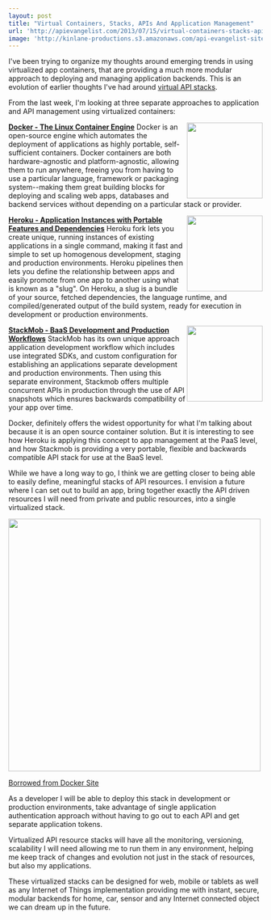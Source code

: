 ```yaml
---
layout: post
title: "Virtual Containers, Stacks, APIs And Application Management"
url: 'http://apievangelist.com/2013/07/15/virtual-containers-stacks-apis-and-application-management/'
image: 'http://kinlane-productions.s3.amazonaws.com/api-evangelist-site/blog/lego_docker.jpg'
---
```


I've been trying to organize my thoughts around emerging trends in using virtualized app containers, that are providing a much more modular approach to deploying and managing application backends. This is an evolution of earlier thoughts I've had around [virtual API stacks][1].

From the last week, I'm looking at three separate approaches to application and API management using virtualized containers:

[<img class="c1" src="https://s3.amazonaws.com/kinlane-productions/api-evangelist/docker/docker-logo.gif" alt="" width="150" align="right" />][2]

**[Docker - The Linux Container Engine][3]**
Docker is an open-source engine which automates the deployment of applications as highly portable, self-sufficient containers. Docker containers are both hardware-agnostic and platform-agnostic, allowing them to run anywhere, freeing you from having to use a particular language, framework or packaging system--making them great building blocks for deploying and scaling web apps, databases and backend services without depending on a particular stack or provider.

[<img class="c1" src="https://s3.amazonaws.com/kinlane-productions/api-evangelist/heroku/heroku-logo.png" alt="" width="150" align="right" />][4]

**[Heroku - Application Instances with Portable Features and Dependencies][5]**
Heroku fork lets you create unique, running instances of existing applications in a single command, making it fast and simple to set up homogenous development, staging and production environments. Heroku pipelines then lets you define the relationship between apps and easily promote from one app to another using what is known as a "slug". On Heroku, a slug is a bundle of your source, fetched dependencies, the language runtime, and compiled/generated output of the build system, ready for execution in development or production environments.

[<img class="c1" src="https://s3.amazonaws.com/kinlane-productions/api-evangelist/stackmob/stackmob-logo.png" alt="" width="150" align="right" />][6]

**[StackMob - BaaS Development and Production Workflows][7]**
StackMob has its own unique approach application development workflow which includes use integrated SDKs, and custom configuration for establishing an applications separate development and production environments. Then using this separate environment, Stackmob offers multiple concurrent APIs in production through the use of API snapshots which ensures backwards compatibility of your app over time.

Docker, definitely offers the widest opportunity for what I'm talking about because it is an open source container solution. But it is interesting to see how Heroku is applying this concept to app management at the PaaS level, and how Stackmob is providing a very portable, flexible and backwards compatible API stack for use at the BaaS level.

While we have a long way to go, I think we are getting closer to being able to easily define, meaningful stacks of API resources. I envision a future where I can set out to build an app, bring together exactly the API driven resources I will need from private and public resources, into a single virtualized stack.

<img src="https://s3.amazonaws.com/kinlane-productions/api-evangelist/docker/lego_docker.jpg" alt="" width="500" />

[Borrowed from Docker Site][2]

As a developer I will be able to deploy this stack in development or production environments, take advantage of single application authentication approach without having to go out to each API and get separate application tokens.

Virtualized API resource stacks will have all the monitoring, versioning, scalability I will need allowing me to run them in any environment, helping me keep track of changes and evolution not just in the stack of resources, but also my applications.

These virtualized stacks can be designed for web, mobile or tablets as well as any Internet of Things implementation providing me with instant, secure, modular backends for home, car, sensor and any Internet connected object we can dream up in the future.

   [1]: http://apievangelist.com/2013/01/28/virtualized-api-stacks/ (virtualized API stacks)
   [2]: http://docker.io
   [3]: http://www.docker.io/
   [4]: http://heroku.com
   [5]: https://blog.heroku.com/archives/2013/7/10/heroku-pipelines-beta
   [6]: http://stackmob.com
   [7]: https://blog.stackmob.com/2013/07/ready-set-deploy-with-stackmob-apps/
